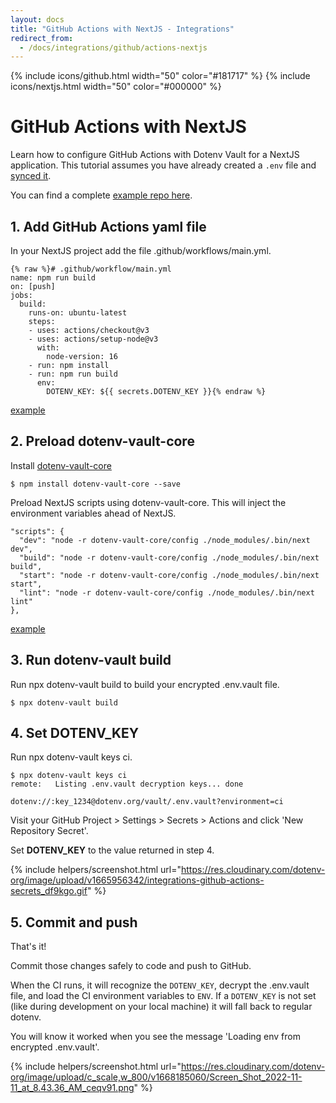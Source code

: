 ```yaml
---
layout: docs
title: "GitHub Actions with NextJS - Integrations"
redirect_from:
  - /docs/integrations/github/actions-nextjs
---
```


{% include icons/github.html width="50" color="#181717" %}
{% include icons/nextjs.html width="50" color="#000000" %}

# GitHub Actions with NextJS

Learn how to configure GitHub Actions with Dotenv Vault for a NextJS application. This tutorial assumes you have already created a `.env` file and [synced it](/docs/tutorials/sync).

You can find a complete [example repo here](https://github.com/dotenv-org/integration-example-github-actions-nextjs).

## 1. Add GitHub Actions yaml file

In your NextJS project add the file .github/workflows/main.yml.

```
{% raw %}# .github/workflow/main.yml
name: npm run build
on: [push]
jobs:
  build:
    runs-on: ubuntu-latest
    steps:
    - uses: actions/checkout@v3
    - uses: actions/setup-node@v3
      with:
        node-version: 16
    - run: npm install
    - run: npm run build
      env:
        DOTENV_KEY: ${{ secrets.DOTENV_KEY }}{% endraw %}
```

[example](https://github.com/dotenv-org/integration-example-github-actions-nextjs/blob/master/.github/workflows/main.yml)

## 2. Preload dotenv-vault-core

Install [dotenv-vault-core](https://github.com/dotenv-org/dotenv-vault-core)

```
$ npm install dotenv-vault-core --save
```

Preload NextJS scripts using dotenv-vault-core. This will inject the environment variables ahead of NextJS.

```
"scripts": {
  "dev": "node -r dotenv-vault-core/config ./node_modules/.bin/next dev",
  "build": "node -r dotenv-vault-core/config ./node_modules/.bin/next build",
  "start": "node -r dotenv-vault-core/config ./node_modules/.bin/next start",
  "lint": "node -r dotenv-vault-core/config ./node_modules/.bin/next lint"
},
```
[example](https://github.com/dotenv-org/integration-example-github-actions-nextjs/blob/master/package.json)

## 3. Run dotenv-vault build

Run npx dotenv-vault build to build your encrypted .env.vault file.

```
$ npx dotenv-vault build
```

## 4. Set DOTENV_KEY

Run npx dotenv-vault keys ci.

```
$ npx dotenv-vault keys ci
remote:   Listing .env.vault decryption keys... done

dotenv://:key_1234@dotenv.org/vault/.env.vault?environment=ci
```

Visit your GitHub Project > Settings > Secrets > Actions and click 'New Repository Secret'.

Set **DOTENV_KEY** to the value returned in step 4.

{% include helpers/screenshot.html url="https://res.cloudinary.com/dotenv-org/image/upload/v1665956342/integrations-github-actions-secrets_df9kgo.gif" %}

## 5. Commit and push

That's it!

Commit those changes safely to code and push to GitHub.

When the CI runs, it will recognize the `DOTENV_KEY`, decrypt the .env.vault file, and load the CI environment variables to `ENV`. If a `DOTENV_KEY` is not set (like during development on your local machine) it will fall back to regular dotenv.

You will know it worked when you see the message 'Loading env from encrypted .env.vault'.

{% include helpers/screenshot.html url="https://res.cloudinary.com/dotenv-org/image/upload/c_scale,w_800/v1668185060/Screen_Shot_2022-11-11_at_8.43.36_AM_ceqv91.png" %}
